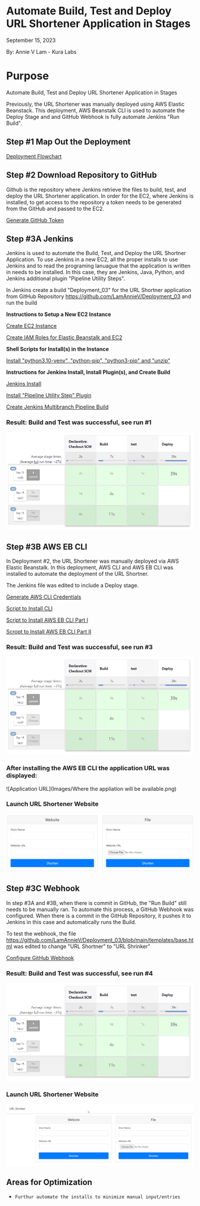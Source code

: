 # Automate Build, Test and Deploy URL Shortener Application in Stages

September 15, 2023

By:  Annie V Lam - Kura Labs

# Purpose

Automate Build, Test and Deploy URL Shortener Application in Stages

Previously, the URL Shortener was manually deployed using AWS Elastic Beanstack.  This deployment, AWS Beanstalk CLI is used to automate the Deploy Stage and and GitHub Webhook is fully automate Jenkins "Run Build".

## Step #1 Map Out the Deployment

[Deployment Flowchart](Images/Deployment_Pipeline.png)

## Step #2 Download Repository to GitHub

Github is the repository where Jenkins retrieve the files to build, test, and deploy the URL Shortener application.  In order for the EC2, where Jenkins is installed, to get access to the repository a token needs to be generated from the GitHub and passed to the EC2.

[Generate GitHub Token](https://github.com/LamAnnieV/GitHub/blob/main/Generate_GitHub_Token.md)

## Step #3A Jenkins

Jenkins is used to automate the Build, Test, and Deploy the URL Shortner Application.  To use Jenkins in a new EC2, all the proper installs to use Jenkins and to read the programing lanuague that the application is written in needs to be installed. In this case, they are Jenkins, Java, Python, and Jenkins additional plugin "Pipeline Utility Steps".

In Jenkins create a build "Deployment_03" for the URL Shortner application from GitHub Repository https://github.com/LamAnnieV/Deployment_03 and run the build

**Instructions to Setup a New EC2 Instance**

[Create EC2 Instance](https://github.com/LamAnnieV/Create_EC2_Instance/blob/main/Create_EC2_Instance.md)

[Create IAM Roles for Elastic Beanstalk and EC2](https://github.com/LamAnnieV/Setup_AWS/blob/main/Create_AWS_IAM_Roles.md)

**Shell Scripts for Install(s) in the Instance**

[Install "python3.10-venv", "python-pip", "python3-pip" and "unzip"](https://github.com/LamAnnieV/Instance_Installs/blob/main/02_other_installs.sh)

**Instructions for Jenkins Install, Install Plugin(s), and Create Build**

[Jenkins Install](https://github.com/LamAnnieV/Instance_Installs/blob/main/01_jenkins_installs.sh)

[Install "Pipeline Utility Step" Plugin](https://github.com/LamAnnieV/Jenkins/blob/main/Install_Pipeline_Utility_Step_Plugin.md)

[Create Jenkins Multibranch Pipeline Build](https://github.com/LamAnnieV/Jenkins/blob/main/Jenkins_Multibranch_Pipeline_Build.md)

### Result:  Build and Test was successful, see run #1

![Jenkins Successful Build: See Run #1](Images/Jenkins_Success.png)

## Step #3B AWS EB CLI

In Deployment #2, the URL Shortener was manually deployed via AWS Elastic Beanstalk.  In this deployment, AWS CLI and AWS EB CLI was installed to automate the deployment of the URL Shortner.

The Jenkins file was edited to include a Deploy stage.

[Generate AWS CLI Credentials](https://github.com/LamAnnieV/Setup_AWS/blob/main/Generate_AWS_CLI_Credentials.md)

[Script to Install CLI](https://github.com/LamAnnieV/Instance_Installs/blob/ec378d89c22c95a909cb1283516e633ab6c9b153/03_CLI_installs.sh)

[Script to Install AWS EB CLI Part I](https://github.com/LamAnnieV/Instance_Installs/blob/main/04A_AWS_EB_CLI_install.sh)

[Scropt to Install AWS EB CLI Part II](https://github.com/LamAnnieV/Instance_Installs/blob/main/04B_AWS_EB_CLI_install.sh)

### Result:  Build and Test was successful, see run #3

![Jenkins Successful Build: See Run #1](Images/Jenkins_Success.png)

### After installing the AWS EB CLI the application URL was displayed:

![Application URL](Images/Where the appliation will be available.png)

### Launch URL Shortener Website

![URL Shortener](Images/URL_Shortener.png)

## Step #3C Webhook

In step #3A and #3B, when there is commit in GitHub, the "Run Build" still needs to be manually ran.  To automate this process, a GitHub Webhook was configured.  When there is a commit in the GitHub Repository, it pushes it to Jenkins in this case and automatically runs the Build.

To test the webhook, the file https://github.com/LamAnnieV/Deployment_03/blob/main/templates/base.html was edited to change "URL Shortner" to "URL Shrinker"

[Configure GitHub Webhook](https://github.com/LamAnnieV/GitHub/blob/main/Configure_GitHub_Webhook.md)

### Result:  Build and Test was successful, see run #4

![Jenkins Successful Build: See Run #1](Images/Jenkins_Success.png)

### Launch URL Shortener Website

![URL Shortener](Images/Tested_Webhook.png)
            
## Areas for Optimization

-     Furthur automate the installs to minimize manual input/entries
  

  

  
